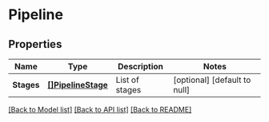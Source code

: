# Pipeline

## Properties
Name | Type | Description | Notes
------------ | ------------- | ------------- | -------------
**Stages** | [**[]PipelineStage**](PipelineStage.md) | List of stages | [optional] [default to null]

[[Back to Model list]](../README.md#documentation-for-models) [[Back to API list]](../README.md#documentation-for-api-endpoints) [[Back to README]](../README.md)


